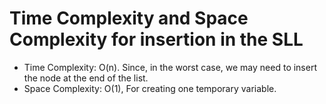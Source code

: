 # Time Complexity and Space Complexity for insertion in the SLL 
- Time Complexity: O(n). Since, in the worst case, we may need to insert the node at the end of the list.
- Space Complexity: O(1), For creating one temporary variable.
